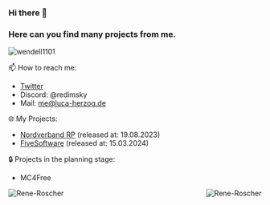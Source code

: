 ### Hi there 👋
### Here can you find many projects from me.

<p align="left"> <img src="https://komarev.com/ghpvc/?username=LucaHerzog&label=Profile%20views&color=0e75b6&style=flat" alt="wendell1101" /> </p>

📫 How to reach me:

- [Twitter](https://twitter.com/LucaHerzog1)
- Discord: @redimsky
- Mail: me@luca-herzog.de

🌐 My Projects:

- [Nordverband RP](https://nordverbandrp.de) (released at: 19.08.2023)
- [FiveSoftware](https://fivesoftware.de) (released at: 15.03.2024)
<!--- [Bot-Feature](https://bot-feature.com) (released at: 25.03.2021)-->

🔒 Projects in the planning stage:

- MC4Free

<!--🔭 Fun fact: I own well over 35 domains and I am one with Laravel 🤝-->

<!--❤️ Support my open source projects:
- [soft-logger](https://github.com/Rene-Roscher/soft-logger)
- [paymix](https://github.com/Rene-Roscher/paymix)
- [menu-builder](https://github.com/Rene-Roscher/menu-builder)
- [proxcheck](https://github.com/Rene-Roscher/proxcheck)
- [plesk-managment-reseller-interface](https://github.com/Rene-Roscher/plesk-managment-reseller-interface) (Plesk Reselling Panel with JSON API)

❤️ API Packages:
- [nicapi-client](https://github.com/Rene-Roscher/nicapi-client) (NicAPI.eu - Api Wrapper)
- [rubapi](https://github.com/Rene-Roscher/rubapi) (RUBAPI-Client - Api Wrapper for the RUB-Api)
- [living-api-client](https://github.com/Rene-Roscher/living-api-client) (Living-BoTs.net - Api Client - Full featured Api Client of all JSON-REST-API's)
- [number26](https://github.com/Rene-Roscher/number26) (N26 Bank - Php Laravel Wrapper)
- [mindee-receipts-client](https://github.com/Rene-Roscher/mindee-receipts-client) (Mindee - Laravel API Wrapper - Receipts)-->

<p align="center">
    <img align="left" src=https://github-readme-stats.vercel.app/api?username=LucaHerzog&show_icons=true alt=Rene-Roscher />
    <img align="right" src="https://github-readme-stats.vercel.app/api/top-langs/?username=LucaHerzog&layout=compact" alt="Rene-Roscher" />
</p>
